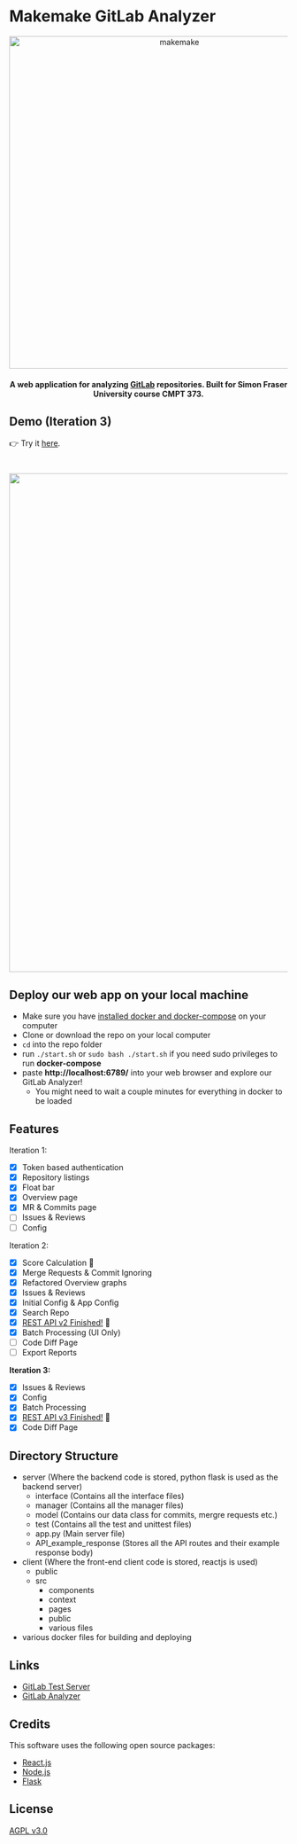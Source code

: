 # Makemake GitLab Analyzer

<div align="center">
  <img src="./client/public/logogitlab.png" alt="makemake" width="600">
</div>

<h4 align="center">A web application for analyzing <a href="https://gitlab.com/gitlab-org/gitlab" target="_blank">GitLab</a> repositories. Built for Simon Fraser University course CMPT 373.</h4>

## Demo (Iteration 3)

👉 Try it <a href="http://142.58.22.167:6789/">here</a>.
<br>

<h1 align="center">
  <img src="./client/public/iter3.png" width="900">
</h1>


## Deploy our web app on your local machine
- Make sure you have [installed docker and docker-compose](https://docs.docker.com/compose/install/) on your computer
- Clone or download the repo on your local computer
- `cd` into the repo folder
- run `./start.sh` or `sudo bash ./start.sh` if you need sudo privileges to run **docker-compose**
- paste **http://localhost:6789/** into your web browser and explore our GitLab Analyzer!
	- You might need to wait a couple minutes for everything in docker to be loaded

## Features

Iteration 1:
- [x] Token based authentication
- [x] Repository listings
- [x] Float bar
- [x] Overview page
- [x] MR & Commits page
- [ ] Issues & Reviews
- [ ] Config

Iteration 2:
- [x] Score Calculation 💯
- [x] Merge Requests & Commit Ignoring
- [x] Refactored Overview graphs
- [x] Issues & Reviews
- [x] Initial Config & App Config
- [x] Search Repo
- [x] <a href="./server/API_example_response.md#api-example-response " target="_blank">REST API v2 Finished!</a> 🚀
- [x] Batch Processing (UI Only)
- [ ] Code Diff Page
- [ ] Export Reports

**Iteration 3:**
- [x] Issues & Reviews
- [x] Config
- [x] Batch Processing
- [x] <a href="./server/API_example_response.md#api-example-response " target="_blank">REST API v3 Finished!</a> 🚀
- [x] Code Diff Page

## Directory Structure
- server (Where the backend code is stored, python flask is used as the backend server)
  - interface (Contains all the interface files)
  - manager (Contains all the manager files)
  - model (Contains our data class for commits, mergre requests etc.)
  - test (Contains all the test and unittest files)
  - app.py (Main server file)
  - API_example_response (Stores all the API routes and their example response body)
- client (Where the front-end client code is stored, reactjs is used)
  - public
  - src
    - components
    - context
    - pages
    - public
    - various files
- various docker files for building and deploying

## Links
- [GitLab Test Server](https://cmpt373-1211-12.cmpt.sfu.ca/)
- [GitLab Analyzer](http://142.58.22.167:6789/)

## Credits
This software uses the following open source packages:

- [React.js](https://reactjs.org/)
- [Node.js](https://nodejs.org/)
- [Flask](https://flask.palletsprojects.com/en/1.1.x/)

## License

<a href="https://www.gnu.org/licenses/agpl-3.0.en.html" target="_blank">AGPL v3.0</a>

